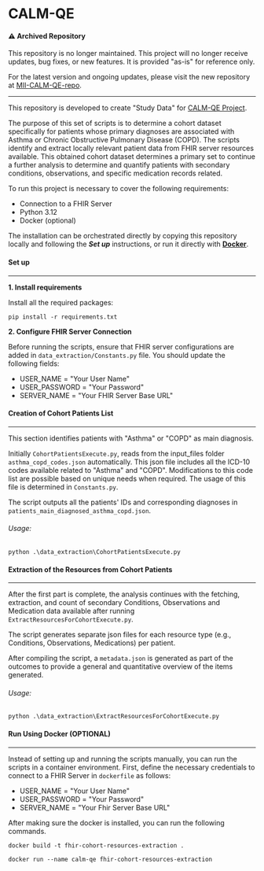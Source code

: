 # CALM-QE

#### ⚠️ Archived Repository

This repository is no longer maintained.
This project will no longer receive updates, bug fixes, or new features. It is provided "as-is" for reference only.

For the latest version and ongoing updates, please visit the new repository at [MII-CALM-QE-repo](https://github.com/medizininformatik-initiative/dup-calm-qe).

--------------

This repository is developed to create "Study Data" for [CALM-QE Project]( https://www.calm-qe.de/).

The purpose of this set of scripts is to determine a cohort dataset specifically for patients whose primary diagnoses are associated with Asthma or Chronic Obstructive Pulmonary Disease (COPD). The scripts identify and extract
locally relevant patient data from FHIR server resources available.
This obtained cohort dataset determines a primary set to continue a further analysis to determine and quantify patients with secondary conditions, observations, and specific medication records related.

To run this project is necessary to cover the following requirements: 
-	Connection to a FHIR Server 
-	Python 3.12 
-	Docker (optional)

The installation can be orchestrated directly by copying this repository locally and following the _**Set up**_ instructions, or run it directly with [**Docker**](#run-using-docker-optional). 

#### Set up 
------------


**1. Install requirements**

Install all the required packages:

```
pip install -r requirements.txt
```
**2. Configure FHIR Server Connection**

Before running the scripts, ensure that FHIR server configurations are added in `data_extraction/Constants.py` file.
You should update the following fields:
- USER_NAME = "Your User Name"
- USER_PASSWORD = "Your Password"
- SERVER_NAME = "Your FHIR Server Base URL"

#### Creation of Cohort Patients List
------------------------------------------
This section identifies patients with "Asthma" or "COPD" as main diagnosis.

Initially `CohortPatientsExecute.py`, reads from the input_files folder `asthma_copd_codes.json` automatically. This json file includes all the ICD-10 codes available related to "Asthma" and "COPD". Modifications to this code list are possible based on unique needs when required.
The usage of this file is determined in `Constants.py`. 

The script outputs all the patients' IDs and corresponding diagnoses in `patients_main_diagnosed_asthma_copd.json`.

###### Usage:
```
python .\data_extraction\CohortPatientsExecute.py
```
#### Extraction of the Resources from Cohort Patients
----------------------------------------------------

After the first part is complete, the analysis continues with the fetching, extraction, and count of secondary Conditions, Observations and Medication data available after running `ExtractResourcesForCohortExecute.py`. 

The script generates separate json files for each resource type (e.g., Conditions, Observations, Medications) per patient.

After compiling the script, a `metadata.json` is generated as part of the outcomes to provide a general and quantitative overview of the items generated.

###### Usage:
```
python .\data_extraction\ExtractResourcesForCohortExecute.py
```

#### Run Using Docker (OPTIONAL)
--------------------------------
Instead of setting up and running the scripts manually, you can run the scripts in a container environment. First, define the necessary credentials to connect to a FHIR Server in `dockerfile` as follows: 
- USER_NAME = "Your User Name"
- USER_PASSWORD = "Your Password"
- SERVER_NAME = "Your Fhir Server Base URL"

After making sure the docker is installed, you can run the following commands.
```
docker build -t fhir-cohort-resources-extraction .

docker run --name calm-qe fhir-cohort-resources-extraction
```





